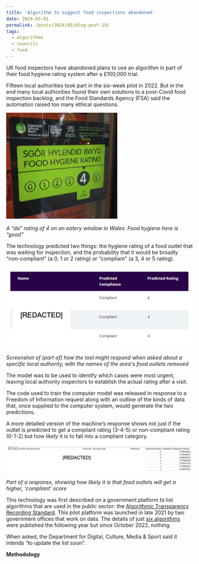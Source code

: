 ```yaml
---
title: 'Algorithm to suggest food inspections abandoned'
date: 2024-03-01
permalink: /posts/2024/03/blog-post-19/
tags:
  - algorithms
  - councils
  - food 
---
```


UK food inspectors have abandoned plans to use an algorithm in part of their food hygiene rating system after a £100,000 trial. 

Fifteen local authorities took part in the six-week pilot in 2022. But in the end many local authorities found their own solutions to a post-Covid food inspection backlog, and the Food Standards Agency (FSA) said the automation raised too many ethical questions.

<img src="/images/4_food_safety_picture.jpg" alt="drawing" width="300"/>

*A “da” rating of 4 on an eatery window in Wales. Food hygiene here is “good”* 

The technology predicted two things: the hygiene rating of a food outlet that was waiting for inspection, and the probability that it would be broadly “non-compliant” (a 0, 1 or 2 rating) or “compliant” (a 3, 4 or 5 rating). 

<img src="/images/user_guide_p8.jpg" alt="drawing" width="600"/>

*Screenshot of (part of) how the tool might respond when asked about a specific local authority, with the names of the area's food outlets removed*

The model was to be used to identify which cases were most urgent, leaving local authority inspectors to establish the actual rating after a visit.

The code used to train the computer model was released in response to a Freedom of Information request along with an outline of the kinds of data that, once supplied to the computer system, would generate the two predictions.

A more detailed version of the machine’s response shows not just if the outlet is predicted to get a compliant rating (3-4-5) or non-compliant rating (0-1-2) but how *likely* it is to fall into a compliant category.

<img src="/images/user_guide_p9.jpg" alt="drawing" width="800"/>

*Part of a response, showing how likely it is that food outlets will get a higher, ‘compliant’ score*

This technology was first described on a government platform to list algorithms that are used in the public sector: the [Algorithmic Transparency Recording Standard](https://www.gov.uk/government/publications/algorithmic-transparency-template). This pilot platform was launched in late 2021 by two government offices that work on data. The details of just [six algorithms](https://www.gov.uk/government/collections/algorithmic-transparency-reports) were published the following year but since October 2022, nothing. 

When asked, the Department for Digital, Culture, Media & Sport said it intends “to update the list soon”.

**Methodology**

